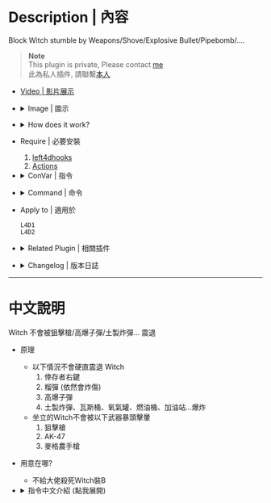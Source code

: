 # Description | 內容
Block Witch stumble by Weapons/Shove/Explosive Bullet/Pipebomb/....

> __Note__ <br/>
This plugin is private, Please contact [me](https://github.com/fbef0102/Game-Private_Plugin#私人插件列表-private-plugins-list)<br/>
此為私人插件, 請聯繫[本人](https://github.com/fbef0102/Game-Private_Plugin#私人插件列表-private-plugins-list)

* [Video | 影片展示](https://youtu.be/bysvSIHO1L4)

* <details><summary>Image | 圖示</summary>

	| Before (裝此插件之前)  			| After (裝此插件之後) |
	| -------------|:-----------------:|
	| ![l4d_witch_stagger_block_before_1](image/l4d_witch_stagger_block_before_1.gif)|![l4d_witch_stagger_block_after_1](image/l4d_witch_stagger_block_after_1.gif)|
	| ![l4d_witch_stagger_block_before_2](image/l4d_witch_stagger_block_before_2.gif)|![l4d_witch_stagger_block_after_2](image/l4d_witch_stagger_block_after_2.gif)|
	| ![l4d_witch_stagger_block_before_3](image/l4d_witch_stagger_block_before_3.gif)|![l4d_witch_stagger_block_after_3](image/l4d_witch_stagger_block_after_3.gif)|
	| ![l4d_witch_stagger_block_before_4](image/l4d_witch_stagger_block_before_4.gif)|![l4d_witch_stagger_block_after_4](image/l4d_witch_stagger_block_after_4.gif)|
</details>

* <details><summary>How does it work?</summary>

	* Block Witch stagger by
		* Survivor shove
		* Grenade Launcher
		* Boomer explosion
		* Explosive Bullet
		* PipeBomb, OxyTank, PropTank, FuelBarrel
	* Prevent sitting witch from stunned with a headshot by weapons (Sniper Rifle, AK-47, Magnum)
</details>

* Require | 必要安裝
	1. [left4dhooks](https://forums.alliedmods.net/showthread.php?t=321696)
	2. [Actions](https://forums.alliedmods.net/showthread.php?t=336374)

* <details><summary>ConVar | 指令</summary>

	* cfg/sourcemod/l4d_witch_stagger_block.cfg
		```php
		// 0=Plugin off, 1=Plugin on.
		l4d_witch_stagger_block_enable "1"

		// Prevent Witch stagger by 1=Survivor Shove, 2=Grenade Launcher, 4=Explosive Bullet, 8=PipeBomb, 16=OxyTank, 32=PropTank, 64=FuelBarrel, 128=Other Object. Add numbers together (255=All, 0=Off)
		l4d_witch_stagger_block_flag "254"

		// If 1, Prevent sitting witch from stunned with a headshot by weapons (Sniper Rifle, AK-47, Magnum)
		l4d_witch_stagger_block_headshot "1"
		```
</details>

* <details><summary>Command | 命令</summary>

	None
</details>

* Apply to | 適用於
	```
	L4D1
	L4D2
	```

* <details><summary>Related Plugin | 相關插件</summary>

	1. [l4d_witch_behind_fix](https://github.com/fbef0102/L4D1_2-Plugins/tree/master/l4d_witch_behind_fix): The witch turns back if nearby survivor scares her behind
		* 當有人在背後驚嚇Witch，Witch會秒轉身攻擊
</details>

* <details><summary>Changelog | 版本日誌</summary>

	* v1.0 (2023-12-05)
		* Initial Release
</details>

- - - -
# 中文說明
Witch 不會被狙擊槍/高爆子彈/土製炸彈... 震退

* 原理
	* 以下情況不會硬直震退 Witch
		1. 倖存者右鍵
		2. 榴彈 (依然會炸傷)
		3. 高爆子彈
		4. 土製炸彈、瓦斯桶、氧氣罐、燃油桶、加油站...爆炸
	* 坐立的Witch不會被以下武器暴頭擊暈
		1. 狙擊槍
		2. AK-47
		3. 麥格農手槍

* 用意在哪?
	* 不給大佬殺死Witch裝B

* <details><summary>指令中文介紹 (點我展開)</summary>

	* cfg/sourcemod/l4d_witch_stagger_block.cfg
		```php
		// 0=關閉插件, 1=啟動插件
		l4d_witch_stagger_block_enable "1"

		// Prevent Witch stagger by 1=Survivor Shove, 2=Grenade Launcher, 4=Explosive Bullet, 8=PipeBomb, 16=OxyTank, 32=PropTank, 64=FuelBarrel, 128=Other Object. Add numbers together (255=All, 0=Off)
		// 普通感染者 不會被以下情況硬質震退 1=倖存者右鍵, 2=榴彈, 4=高爆子彈, 8=土製炸彈, 16=氧氣罐, 32=瓦斯桶, 64=燃油桶, 128=其他物件 (0=關閉, 255=全部)
		l4d_witch_stagger_block_flag "254"

		// 為1時，坐立的Witch不會被以下武器暴頭擊暈: 狙擊槍、AK-47、麥格農手槍)
		l4d_witch_stagger_block_headshot "1"
		```
</details>